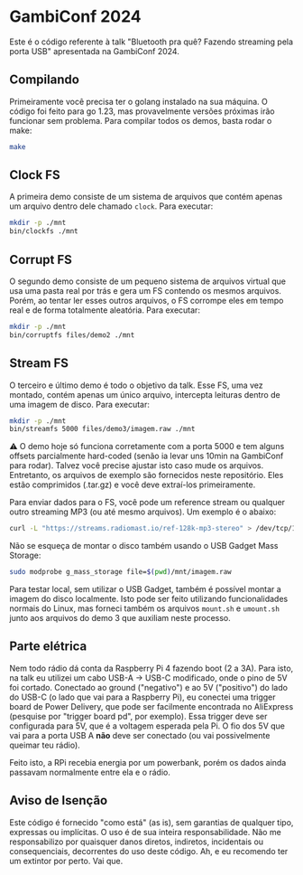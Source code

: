 # GambiConf 2024

Este é o código referente à talk "Bluetooth pra quê? Fazendo streaming pela porta USB" apresentada na GambiConf 2024.

## Compilando

Primeiramente você precisa ter o golang instalado na sua máquina. O código foi feito para go 1.23, mas provavelmente versões próximas irão funcionar sem problema. Para compilar todos os demos, basta rodar o make:

```sh
make
```

## Clock FS

A primeira demo consiste de um sistema de arquivos que contém apenas um arquivo dentro dele chamado `clock`. Para executar:

```sh
mkdir -p ./mnt
bin/clockfs ./mnt
```

## Corrupt FS

O segundo demo consiste de um pequeno sistema de arquivos virtual que usa uma pasta real por trás e gera um FS contendo os mesmos arquivos. Porém, ao tentar ler esses outros arquivos, o FS corrompe eles em tempo real e de forma totalmente aleatória. Para executar:

```sh
mkdir -p ./mnt
bin/corruptfs files/demo2 ./mnt
```

## Stream FS

O terceiro e último demo é todo o objetivo da talk. Esse FS, uma vez montado, contém apenas um único arquivo, intercepta leituras dentro de uma imagem de disco. Para executar:

```sh
mkdir -p ./mnt
bin/streamfs 5000 files/demo3/imagem.raw ./mnt
```

⚠️ O demo hoje só funciona corretamente com a porta 5000 e tem alguns offsets parcialmente hard-coded (senão ia levar uns 10min na GambiConf para rodar). Talvez você precise ajustar isto caso mude os arquivos. Entretanto, os arquivos de exemplo são fornecidos neste repositório. Eles estão comprimidos (.tar.gz) e você deve extraí-los primeiramente.

Para enviar dados para o FS, você pode um reference stream ou qualquer outro streaming MP3 (ou até mesmo arquivos). Um exemplo é o abaixo:

```sh
curl -L "https://streams.radiomast.io/ref-128k-mp3-stereo" > /dev/tcp/127.0.0.1/5000
```

Não se esqueça de montar o disco também usando o USB Gadget Mass Storage:

```sh
sudo modprobe g_mass_storage file=$(pwd)/mnt/imagem.raw
```

Para testar local, sem utilizar o USB Gadget, também é possível montar a imagem do disco localmente. Isto pode ser feito utilizando funcionalidades normais do Linux, mas forneci também os arquivos `mount.sh` e `umount.sh` junto aos arquivos do demo 3 que auxiliam neste processo.

## Parte elétrica

Nem todo rádio dá conta da Raspberry Pi 4 fazendo boot (2 a 3A). Para isto, na talk eu utilizei um cabo USB-A -> USB-C modificado, onde o pino de 5V foi cortado. Conectado ao ground ("negativo") e ao 5V ("positivo") do lado do USB-C (o lado que vai para a Raspberry Pi), eu conectei uma trigger board de Power Delivery, que pode ser facilmente encontrada no AliExpress (pesquise por "trigger board pd", por exemplo). Essa trigger deve ser configurada para 5V, que é a voltagem esperada pela Pi. O fio dos 5V que vai para a porta USB A **não** deve ser conectado (ou vai possivelmente queimar teu rádio).

Feito isto, a RPi recebia energia por um powerbank, porém os dados ainda passavam normalmente entre ela e o rádio.

## Aviso de Isenção

Este código é fornecido "como está" (as is), sem garantias de qualquer tipo, expressas ou implícitas. O uso é de sua inteira
responsabilidade. Não me responsabilizo por quaisquer danos diretos, indiretos, incidentais ou consequenciais,
decorrentes do uso deste código. Ah, e eu recomendo ter um extintor por perto. Vai que.
